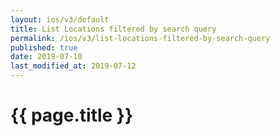 ```yaml
---
layout: ios/v3/default
title: List Locations filtered by search query
permalink: /ios/v3/list-locations-filtered-by-search-query
published: true
date: 2019-07-10
last_modified_at: 2019-07-12
---
```


# {{ page.title }}
